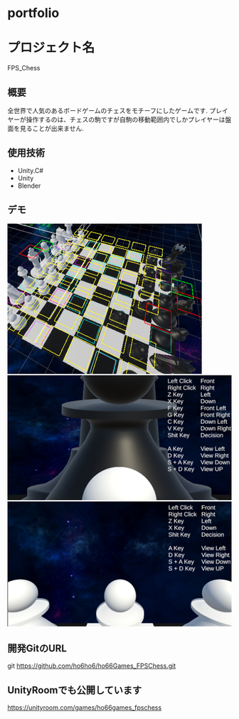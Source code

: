 # portfolio

# プロジェクト名
FPS_Chess

## 概要
全世界で人気のあるボードゲームのチェスをモチーフにしたゲームです.
プレイヤーが操作するのは、チェスの駒ですが自駒の移動範囲内でしかプレイヤーは盤面を見ることが出来ません.

## 使用技術
- Unity.C#
- Unity
- Blender

## デモ
![FPSChess_Debug](./img/Chess_Debug.png)
![FPSChess_play1](./img/Chess_play1.png)
![FPSChess_play2](./img/Chess_play2.png)

## 開発GitのURL
git https://github.com/ho6ho6/ho66Games_FPSChess.git

## UnityRoomでも公開しています
https://unityroom.com/games/ho66games_fpschess
